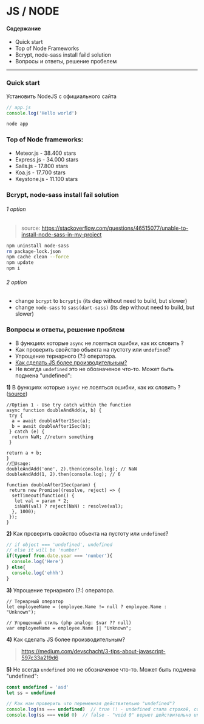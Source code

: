 # JS / NODE

#### Содержание 

* Quick start
* Top of Node Frameworks 
* Bcrypt, node-sass install faild solution
* Вопросы и ответы, решение пробелем

---

### Quick start
Установить NodeJS с официального сайта
```js 
// app.js
console.log('Hello world')
```
```bash
node app
```

### Top of Node frameworks:
* Meteor.js - 38.400 stars
* Express.js - 34.000 stars
* Sails.js - 17.800 stars
* Koa.js - 17.700 stars
* Keystone.js - 11.100 stars

### Bcrypt, node-sass install fail solution

###### 1 option 

> source: https://stackoverflow.com/questions/46515077/unable-to-install-node-sass-in-my-project

```sh
npm uninstall node-sass
rm package-lock.json
npm cache clean --force
npm update 
npm i
```

###### 2 option
* change `bcrypt` to `bcryptjs` (its dep without need to build, but slower)
* change `node-sass` to `sass(dart-sass)` (its dep without need to build, but slower)

### Вопросы и ответы, решение проблем
* В функциях которые `async` не ловяться ошибки, как их словить ?
* Как проверить свойство обьекта на пустоту или `undefined`?
* Упрощение тернарного (?:) оператора.
* [Как сделать JS более производительным?](https://medium.com/devschacht/3-tips-about-javascript-597c33a219d6)
* Не всегда `undefined` это не обозначеное что-то. Может быть подмена "undefined":

**1)** В функциях которые `async` не ловяться ошибки, как их словить ? ([source](https://medium.freecodecamp.org/here-are-examples-of-everything-new-in-ecmascript-2016-2017-and-2018-d52fa3b5a70e))
```
//Option 1 - Use try catch within the function
async function doubleAndAdd(a, b) {
 try {
  a = await doubleAfter1Sec(a);
  b = await doubleAfter1Sec(b);
 } catch (e) {
  return NaN; //return something
 }

return a + b;
}
//🚀Usage:
doubleAndAdd('one', 2).then(console.log); // NaN
doubleAndAdd(1, 2).then(console.log); // 6

function doubleAfter1Sec(param) {
 return new Promise((resolve, reject) => {
  setTimeout(function() {
   let val = param * 2;
   isNaN(val) ? reject(NaN) : resolve(val);
  }, 1000);
 });
}
```

**2)** Как проверить свойство обьекта на пустоту или `undefined`?
```js
// if object === 'undefined', undefined
// else it will be 'number'
if(typeof from.date.year === 'number'){   
  console.log('Here')
} else{
  console.log('ehhh')
}
```

**3)** Упрощение тернарного (?:) оператора.
```
// Тернарный оператор
let employeeName = (employee.Name != null ? employee.Name : "Unknown"); 

// Упрощенный стиль (php analog: $var ?? null)
var employeeName = employee.Name || "Unknown"; 
```

**4)** Как сделать JS более производительным?
> https://medium.com/devschacht/3-tips-about-javascript-597c33a219d6

**5)** Не всегда `undefined` это не обозначеное что-то. Может быть подмена "undefined":
```js
const undefined = 'asd'
let ss = undefined

// Как нам проверить что переменная действительно "undefined"?
console.log(ss === undefined)  // true !! - undefined стала строкой, созданой выше
console.log(ss === void 0)  // false - "void 0" вернет действительно undefined, который нужен для проверки
```
